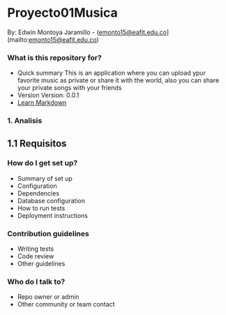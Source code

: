 # Proyecto01Musica #

By: Edwin Montoya Jaramillo - (emonto15@eafit.edu.co](mailto:emonto15@eafit.edu.co)

### What is this repository for? ###

* Quick summary
This is an application where you can upload ypur favorite music as private or share it with the world, also you can share your private songs with your friends
* Version
Version: 0.0.1
* [Learn Markdown](https://bitbucket.org/tutorials/markdowndemo)


### 1. Analisis 
## 1.1 Requisitos

### How do I get set up? ###

* Summary of set up
* Configuration
* Dependencies
* Database configuration
* How to run tests
* Deployment instructions

### Contribution guidelines ###

* Writing tests
* Code review
* Other guidelines

### Who do I talk to? ###

* Repo owner or admin
* Other community or team contact